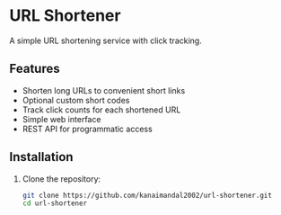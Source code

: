 # URL Shortener

A simple URL shortening service with click tracking.

## Features

- Shorten long URLs to convenient short links
- Optional custom short codes
- Track click counts for each shortened URL
- Simple web interface
- REST API for programmatic access

## Installation

1. Clone the repository:
   ```bash
   git clone https://github.com/kanaimandal2002/url-shortener.git
   cd url-shortener

